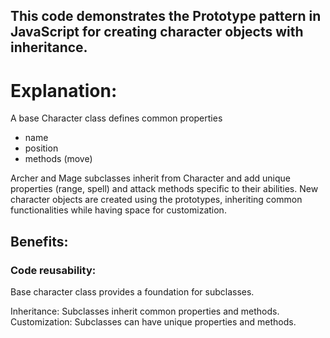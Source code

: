 ## This code demonstrates the Prototype pattern in JavaScript for creating character objects with inheritance.

# Explanation:

A base Character class defines common properties 
- name
- position
- methods (move)

Archer and Mage subclasses inherit from Character and add unique properties (range, spell) and attack methods specific to their abilities.
New character objects are created using the prototypes, inheriting common functionalities while having space for customization.

## Benefits:

### Code reusability:
Base character class provides a foundation for subclasses.

Inheritance: Subclasses inherit common properties and methods.
Customization: Subclasses can have unique properties and methods.
